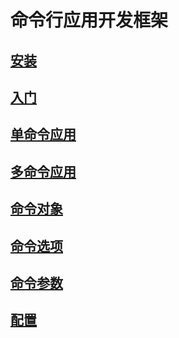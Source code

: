 # 命令行应用开发框架
## [安装](/cn/manual/cli/installation)
## [入门](/cn/manual/cli/getting_started)
## [单命令应用](/cn/manual/cli/single_command_applications)
## [多命令应用](/cn/manual/cli/multiple_command_applications)
## [命令对象](/cn/manual/cli/command_objects)
## [命令选项](/cn/manual/cli/command_options)
## [命令参数](/cn/manual/cli/command_arguments)
## [配置](/cn/manual/cli/configuration)
